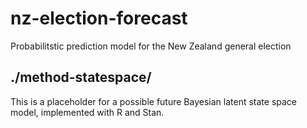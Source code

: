 # nz-election-forecast
Probabilitstic prediction model for the New Zealand general election

## ./method-statespace/

This is a placeholder for a possible future Bayesian latent state space model, implemented with R and Stan.
